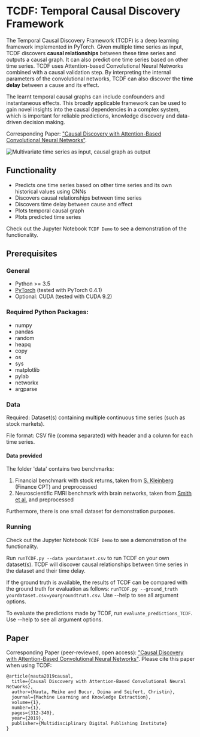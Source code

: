 # TCDF: Temporal Causal Discovery Framework

The Temporal Causal Discovery Framework (TCDF) is a deep learning framework implemented in PyTorch. Given multiple time series as input, TCDF discovers **causal relationships** between these time series and outputs a causal graph. It can also predict one time series based on other time series. TCDF uses Attention-based Convolutional Neural Networks combined with a causal validation step. By interpreting the internal parameters of the convolutional networks, TCDF can also discover the **time delay** between a cause and its effect. 

The learnt temporal causal graphs can include confounders and instantaneous effects.  This broadly applicable framework can be used to gain novel insights into the causal dependencies in a complex system, which is important for reliable predictions, knowledge discovery and data-driven decision making. 

Corresponding Paper: ["Causal Discovery with Attention-Based Convolutional Neural Networks"](https://www.mdpi.com/2504-4990/1/1/19).

![Multivariate time series as input, causal graph as output](https://res.mdpi.com/make/make-01-00019/article_deploy/html/images/make-01-00019-g001.png)

## Functionality

* Predicts one time series based on other time series and its own historical values using CNNs
* Discovers causal relationships between time series
* Discovers time delay between cause and effect
* Plots temporal causal graph
* Plots predicted time series

Check out the Jupyter Notebook `TCDF Demo` to see a demonstration of the functionality. 
## Prerequisites

### General
* Python >= 3.5
* [PyTorch](https://pytorch.org/get-started/locally/) (tested with PyTorch 0.4.1)
* Optional: CUDA (tested with CUDA 9.2) 

### Required Python Packages:
* numpy
* pandas
* random
* heapq
* copy
* os
* sys
* matplotlib
* pylab
* networkx
* argparse

### Data
Required: Dataset(s) containing multiple continuous time series (such as stock markets). 

File format: 
CSV file (comma separated) with header and a column for each time series. 

#### Data provided
The folder 'data' contains two benchmarks:
1. Financial benchmark with stock returns, taken from [S. Kleinberg](http://www.skleinberg.org/data.html) (Finance CPT) and preprocessed
2. Neuroscientific FMRI benchmark with brain networks, taken from [Smith et al.](http://www.fmrib.ox.ac.uk/datasets/netsim/) and preprocessed

Furthermore, there is one small dataset for demonstration purposes.

### Running

Check out the Jupyter Notebook `TCDF Demo` to see a demonstration of the functionality. 

Run `runTCDF.py --data yourdataset.csv` to run TCDF on your own dataset(s). TCDF will discover causal relationships between time series in the dataset and their time delay. 

If the ground truth is available, the results of TCDF can be compared with the ground truth for evaluation as follows: `runTCDF.py --ground_truth yourdataset.csv=yourgroundtruth.csv`. Use --help to see all argument options.

To evaluate the predictions made by TCDF, run `evaluate_predictions_TCDF`. Use --help to see all argument options.
 
## Paper

Corresponding Paper (peer-reviewed, open access): ["Causal Discovery with Attention-Based Convolutional Neural Networks"](https://www.mdpi.com/2504-4990/1/1/19). 
Please cite this paper when using TCDF:

```
@article{nauta2019causal,
  title={Causal Discovery with Attention-Based Convolutional Neural Networks},
  author={Nauta, Meike and Bucur, Doina and Seifert, Christin},
  journal={Machine Learning and Knowledge Extraction},
  volume={1},
  number={1},
  pages={312-340},
  year={2019},
  publisher={Multidisciplinary Digital Publishing Institute}
}
```
